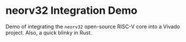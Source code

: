 # neorv32 Integration Demo

Demo of integrating the `neorv32` open-source RISC-V core into a Vivado project.
Also, a quick blinky in Rust.